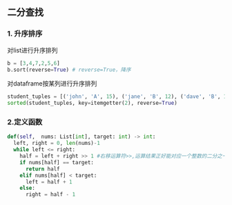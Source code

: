 ## 二分查找
### 1. 升序排序
对list进行升序排列
```Python
b = [3,4,7,2,5,6]
b.sort(reverse=True) # reverse=True，降序
```
对dataframe按某列进行升序排列
```Python
student_tuples = [('john', 'A', 15), ('jane', 'B', 12), ('dave', 'B', 10)]
sorted(student_tuples, key=itemgetter(2), reverse=True)
```
### 2.定义函数
```Python
def(self,  nums: List[int], target: int) -> int:
  left, right = 0, len(nums)-1
  while left <= right:
    half = left + right >> 1 #右移运算符>>,运算结果正好能对应一个整数的二分之一值，这就正好能代替数学上的除2运算，但是比除2运算要快。
    if nums[half] == target:
      return half
    elif nums[half] < target:
      left = half + 1
    else:
      right = half - 1
```

